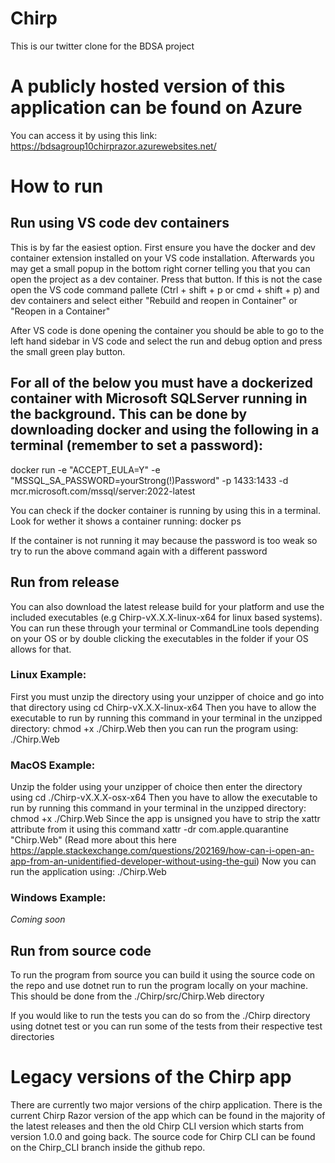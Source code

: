 # Chirp
This is our twitter clone for the BDSA project

# A publicly hosted version of this application can be found on Azure
You can access it by using this link:
https://bdsagroup10chirprazor.azurewebsites.net/

# How to run
## Run using VS code dev containers
This is by far the easiest option. First ensure you have the docker and dev container extension installed on your VS code installation. Afterwards you may get a small popup in the bottom right corner telling you that you can open the project as a dev container. Press that button. If this is not the case open the VS code command pallete (Ctrl + shift + p or cmd + shift + p) and dev containers and select either "Rebuild and reopen in Container" or "Reopen in a Container" 

After VS code is done opening the container you should be able to go to the left hand sidebar in VS code and select the run and debug option and press the small green play button.

## For all of the below you must have a dockerized container with Microsoft SQLServer running in the background. This can be done by downloading docker and using the following in a terminal (remember to set a password):
docker run -e "ACCEPT_EULA=Y" -e "MSSQL_SA_PASSWORD=yourStrong(!)Password" -p 1433:1433 -d mcr.microsoft.com/mssql/server:2022-latest

You can check if the docker container is running by using this in a terminal. Look for wether it shows a container running:
docker ps

If the container is not running it may because the password is too weak so try to run the above command again with a different password

## Run from release
You can also download the latest release build for your platform and use the included executables (e.g Chirp-vX.X.X-linux-x64 for linux based systems). You can run these through your terminal or CommandLine tools depending on your OS or by double clicking the executables in the folder if your OS allows for that.

### Linux Example:
First you must unzip the directory using your unzipper of choice and go into that directory using
cd Chirp-vX.X.X-linux-x64
Then you have to allow the executable to run by running this command in your terminal in the unzipped directory:
chmod +x ./Chirp.Web
then you can run the program using:
./Chirp.Web

### MacOS Example:
Unzip the folder using your unzipper of choice then enter the directory using
cd ./Chirp-vX.X.X-osx-x64
Then you have to allow the executable to run by running this command in your terminal in the unzipped directory:
chmod +x ./Chirp.Web
Since the app is unsigned you have to strip the xattr attribute from it using this command
xattr -dr com.apple.quarantine "Chirp.Web"
(Read more about this here https://apple.stackexchange.com/questions/202169/how-can-i-open-an-app-from-an-unidentified-developer-without-using-the-gui)
Now you can run the application using:
./Chirp.Web

### Windows Example:
*Coming soon*

## Run from source code
To run the program from source you can build it using the source code on the repo and use dotnet run to run the program locally on your machine. This should be done from the ./Chirp/src/Chirp.Web directory 

If you would like to run the tests you can do so from the ./Chirp directory using dotnet test or you can run some of the tests from their respective test directories

# Legacy versions of the Chirp app
There are currently two major versions of the chirp application. There is the current Chirp Razor version of the app which can be found in the majority of the latest releases and then the old Chirp CLI version which starts from version 1.0.0 and going back. The source code for Chirp CLI can be found on the Chirp_CLI branch inside the github repo.
